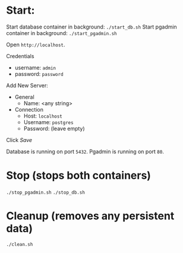 # Start:

Start database container in background: `./start_db.sh`
Start pgadmin container in background:  `./start_pgadmin.sh`

Open `http://localhost`.

Credentials
  - username: `admin`
  - password: `password`

Add New Server:
  - General
    - Name: &lt;any string&gt;
  - Connection
    - Host: `localhost`
    - Username: `postgres`
    - Password: (leave empty)

Click *Save*

Database is running on port `5432`.
Pgadmin is running on port `80`.

# Stop (stops both containers)
`./stop_pgadmin.sh`
`./stop_db.sh`

# Cleanup (removes any persistent data)
`./clean.sh`
